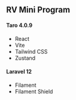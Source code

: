 ## RV Mini Program
#### Taro 4.0.9
+ React
+ Vite
+ Tailwind CSS
+ Zustand
#### Laravel 12
+ Filament
+ Filament Shield